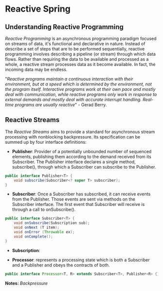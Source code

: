 # Reactive Spring

## Understanding Reactive Programming

_Reactive Programming_ is an asynchronous programming paradigm focused on streams of data, it's functional and declarative in nature. Instead of describe a set of steps that are to 
be performed sequentially, reactive programming involves describing a pipeline (or stream) through which data flows. Rather than requiring the data to be available and processed 
as a whole, a reactive stream processes data as it become available. In fact, the incoming data may be endless.

"_Reactive programs maintain a continuous interaction with their environment, but at a speed which is determined by the environment, not the program itself. Interactive programs work
at their own pace and mostly deal with communication, while reactive programs only work in response to external demands and mostly deal with accurate interrupt handling. Real-time 
programs are usually reactive_" - Gerad Berry.

## Reactive Streams
The _Reactive Streams_ aims to provide a standard for asynchronous stream processing with nonblocking backpressure. Its specification can be summed up by four interface definitions:

- **Publisher**: Provider of a potentially unbounded number of sequenced elements, publishing them according to the demand received from its Subscriber. The Publisher interface
declares a single method, subscribe(), through which a Subscriber can subscribe to the Publisher.
```java
public interface Publisher<T> {
    void subscribe(Subscriber<? super T> subscriber);
}
```

- **Subscriber**: Once a Subscriber has subscribed, it can receive events from the Publisher. Those events are sent via methods on the Subscriber interface. The first event that
Subscriber will receive is through a call to onSubscribe().
```java
public interface Subscriber<T> {
    void onSubscribe(Subscription sub);
    void onNext (T item);
    void onError (Throwable ex);
    void onComplete();
}
```

- **Subscription**:

- **Processor**: represents a processing state which is both a Subscriber and a Publisher and obeys the contracts of both.

```java
public interface Processor<T, R> extends Subscriber<T>, Publisher<R> {}
```
**Notes:** _Backpressure_ 
